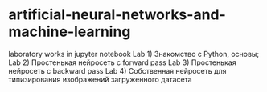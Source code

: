 # artificial-neural-networks-and-machine-learning
laboratory works in jupyter notebook
Lab 1) Знакомство с Python, основы;
Lab 2) Простенькая нейросеть с forward pass
Lab 3) Простенькая нейросеть с backward pass
Lab 4) Собственная нейросеть для типизирования изображений загруженного датасета
